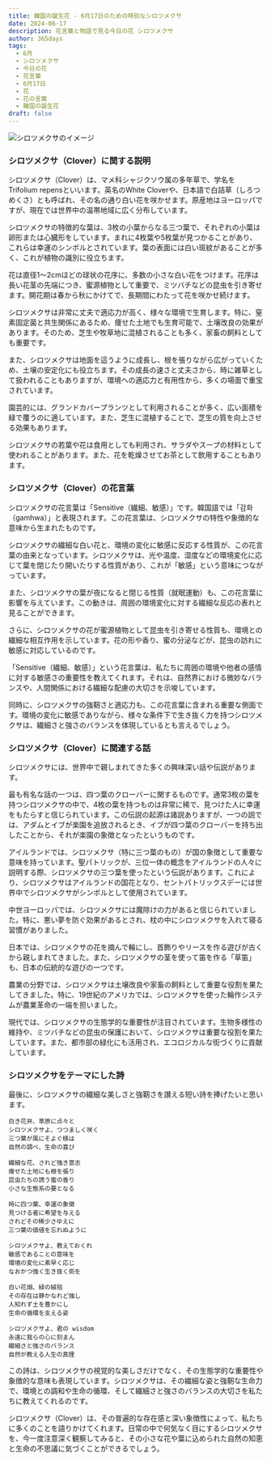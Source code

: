 ```yaml
---
title: 韓国の誕生花 - 6月17日のための特別なシロツメクサ
date: 2024-06-17
description: 花言葉と物語で見る今日の花 シロツメクサ
author: 365days
tags:
  - 6月
  - シロツメクサ
  - 今日の花
  - 花言葉
  - 6月17日
  - 花
  - 花の言葉
  - 韓国の誕生花
draft: false
---
```



![シロツメクサのイメージ](https://cdn.pixabay.com/photo/2015/01/02/19/38/clover-586904_1280.jpg#center#center)


### シロツメクサ（Clover）に関する説明

シロツメクサ（Clover）は、マメ科シャジクソウ属の多年草で、学名をTrifolium repensといいます。英名のWhite Cloverや、日本語で白詰草（しろつめくさ）とも呼ばれ、その名の通り白い花を咲かせます。原産地はヨーロッパですが、現在では世界中の温帯地域に広く分布しています。

シロツメクサの特徴的な葉は、3枚の小葉からなる三つ葉で、それぞれの小葉は卵形または心臓形をしています。まれに4枚葉や5枚葉が見つかることがあり、これらは幸運のシンボルとされています。葉の表面には白い斑紋があることが多く、これが植物の識別に役立ちます。

花は直径1〜2cmほどの球状の花序に、多数の小さな白い花をつけます。花序は長い花茎の先端につき、蜜源植物として重要で、ミツバチなどの昆虫を引き寄せます。開花期は春から秋にかけてで、長期間にわたって花を咲かせ続けます。

シロツメクサは非常に丈夫で適応力が高く、様々な環境で生育します。特に、窒素固定菌と共生関係にあるため、痩せた土地でも生育可能で、土壌改良の効果があります。そのため、芝生や牧草地に混植されることも多く、家畜の飼料としても重要です。

また、シロツメクサは地面を這うように成長し、根を張りながら広がっていくため、土壌の安定化にも役立ちます。その成長の速さと丈夫さから、時に雑草として扱われることもありますが、環境への適応力と有用性から、多くの場面で重宝されています。

園芸的には、グランドカバープランツとして利用されることが多く、広い面積を緑で覆うのに適しています。また、芝生に混植することで、芝生の質を向上させる効果もあります。

シロツメクサの若葉や花は食用としても利用され、サラダやスープの材料として使われることがあります。また、花を乾燥させてお茶として飲用することもあります。

### シロツメクサ（Clover）の花言葉

シロツメクサの花言葉は「Sensitive（繊細、敏感）」です。韓国語では「감화（gamhwa）」と表現されます。この花言葉は、シロツメクサの特性や象徴的な意味から生まれたものです。

シロツメクサの繊細な白い花と、環境の変化に敏感に反応する性質が、この花言葉の由来となっています。シロツメクサは、光や温度、湿度などの環境変化に応じて葉を閉じたり開いたりする性質があり、これが「敏感」という意味につながっています。

また、シロツメクサの葉が夜になると閉じる性質（就眠運動）も、この花言葉に影響を与えています。この動きは、周囲の環境変化に対する繊細な反応の表れと見ることができます。

さらに、シロツメクサの花が蜜源植物として昆虫を引き寄せる性質も、環境との繊細な相互作用を示しています。花の形や香り、蜜の分泌などが、昆虫の訪れに敏感に対応しているのです。

「Sensitive（繊細、敏感）」という花言葉は、私たちに周囲の環境や他者の感情に対する敏感さの重要性を教えてくれます。それは、自然界における微妙なバランスや、人間関係における繊細な配慮の大切さを示唆しています。

同時に、シロツメクサの強靭さと適応力も、この花言葉に含まれる重要な側面です。環境の変化に敏感でありながら、様々な条件下で生き抜く力を持つシロツメクサは、繊細さと強さのバランスを体現しているとも言えるでしょう。

### シロツメクサ（Clover）に関連する話

シロツメクサには、世界中で親しまれてきた多くの興味深い話や伝説があります。

最も有名な話の一つは、四つ葉のクローバーに関するものです。通常3枚の葉を持つシロツメクサの中で、4枚の葉を持つものは非常に稀で、見つけた人に幸運をもたらすと信じられています。この伝説の起源は諸説ありますが、一つの説では、アダムとイブが楽園を追放されるとき、イブが四つ葉のクローバーを持ち出したことから、それが楽園の象徴となったというものです。

アイルランドでは、シロツメクサ（特に三つ葉のもの）が国の象徴として重要な意味を持っています。聖パトリックが、三位一体の概念をアイルランドの人々に説明する際、シロツメクサの三つ葉を使ったという伝説があります。これにより、シロツメクサはアイルランドの国花となり、セントパトリックスデーには世界中でシロツメクサがシンボルとして使用されています。

中世ヨーロッパでは、シロツメクサには魔除けの力があると信じられていました。特に、悪い夢を防ぐ効果があるとされ、枕の中にシロツメクサを入れて寝る習慣がありました。

日本では、シロツメクサの花を摘んで輪にし、首飾りやリースを作る遊びが古くから親しまれてきました。また、シロツメクサの茎を使って笛を作る「草笛」も、日本の伝統的な遊びの一つです。

農業の分野では、シロツメクサは土壌改良や家畜の飼料として重要な役割を果たしてきました。特に、19世紀のアメリカでは、シロツメクサを使った輪作システムが農業革命の一端を担いました。

現代では、シロツメクサの生態学的な重要性が注目されています。生物多様性の維持や、ミツバチなどの昆虫の保護において、シロツメクサは重要な役割を果たしています。また、都市部の緑化にも活用され、エコロジカルな街づくりに貢献しています。

### シロツメクサをテーマにした詩

最後に、シロツメクサの繊細な美しさと強靭さを讃える短い詩を捧げたいと思います。

```
白き花弁、草原に点々と
シロツメクサよ、つつましく咲く
三つ葉が風にそよぐ様は
自然の調べ、生命の喜び

繊細な花、されど強き意志
痩せた土地にも根を張り
昆虫たちの誘う蜜の香り
小さな生態系の要となる

時に四つ葉、幸運の象徴
見つける者に希望を与える
されどその稀少さゆえに
三つ葉の価値を忘れぬように

シロツメクサよ、教えておくれ
敏感であることの意味を
環境の変化に素早く応じ
なおかつ強く生き抜く術を

白い花畑、緑の絨毯
その存在は静かなれど強し
人知れず土を豊かにし
生命の循環を支える姿

シロツメクサよ、君の wisdom
永遠に我らの心に刻まん
繊細さと強さのバランス
自然が教える人生の真理
```

この詩は、シロツメクサの視覚的な美しさだけでなく、その生態学的な重要性や象徴的な意味も表現しています。シロツメクサは、その繊細な姿と強靭な生命力で、環境との調和や生命の循環、そして繊細さと強さのバランスの大切さを私たちに教えてくれるのです。

シロツメクサ（Clover）は、その普遍的な存在感と深い象徴性によって、私たちに多くのことを語りかけてくれます。日常の中で何気なく目にするシロツメクサを、今一度注意深く観察してみると、その小さな花や葉に込められた自然の知恵と生命の不思議に気づくことができるでしょう。